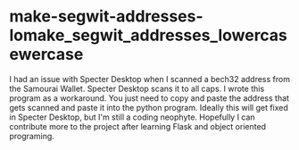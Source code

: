 # make-segwit-addresses-lomake_segwit_addresses_lowercasewercase
I had an issue with Specter Desktop when I scanned a bech32 address from the Samourai Wallet. Specter Desktop scans it to all caps. I wrote this program as a workaround. You just need to copy and paste the address that gets scanned and paste it into the python program. Ideally this will get fixed in Specter Desktop, but I'm still a coding neophyte. Hopefully I can contribute more to the project after learning Flask and object oriented programing.

